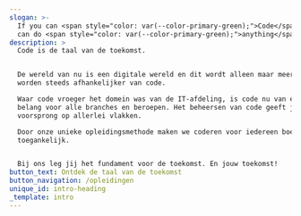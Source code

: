 ```yaml
---
slogan: >-
  If you can <span style="color: var(--color-primary-green);">Code</span> you
  can do <span style="color: var(--color-primary-green);">anything</span>.
description: >
  Code is de taal van de toekomst. 


  De wereld van nu is een digitale wereld en dit wordt alleen maar meer. We
  worden steeds afhankelijker van code.

  Waar code vroeger het domein was van de IT-afdeling, is code nu van essentieel
  belang voor alle branches en beroepen. Het beheersen van code geeft je dus een
  voorsprong op allerlei vlakken.

  Door onze unieke opleidingsmethode maken we coderen voor iedereen boeiend en
  toegankelijk.


  Bij ons leg jij het fundament voor de toekomst. En jouw toekomst!
button_text: Ontdek de taal van de toekomst
button_navigation: /opleidingen
unique_id: intro-heading
_template: intro
---
```


